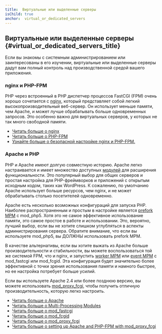 ```yaml
---
title:  Виртуальные или выделенные серверы
isChild: true
anchor:  virtual_or_dedicated_servers
---
```


## Виртуальные или выделенные серверы {#virtual_or_dedicated_servers_title}

Если вы знакомы с системным администрированием или заинтересованы в его изучении, виртуальные или выделенные серверы
дадут вам полный контроль над производственной средой вашего приложения.

### nginx и PHP-FPM

PHP через встроенный в PHP диспетчер процессов FastCGI (FPM) очень хорошо сочетается с [nginx], который представляет
собой легкий высокопроизводительный веб-сервер. Он использует меньше памяти, чем Apache, и может лучше обрабатывать
больше одновременных запросов. Это особенно важно для виртуальных серверов, у которых не так много свободной памяти.

* [Читать больше о nginx][nginx]
* [Читать больше о PHP-FPM][phpfpm]
* [Узнайте больше о безопасной настройке nginx и PHP-FPM.][secure-nginx-phpfpm]

### Apache и PHP

PHP и Apache имеют долгую совместную историю. Apache легко настраивается и имеет множество доступных
[модулей][apache-modules] для расширения функциональности. Это популярный выбор для общих серверов и простая настройка
для PHP-фреймворков и приложений с открытым исходным кодом, таких как WordPress. К сожалению, по умолчанию Apache
использует больше ресурсов, чем nginx, и не может обрабатывать столько посетителей одновременно.

Apache есть несколько возможных конфигураций для запуска PHP. Наиболее распространенным и простым в настройке является
[prefork MPM] с mod_php5. Хотя это не самое эффективное использование памяти, это самое простое в работе и использовании.
Это, вероятно, лучший выбор, если вы не хотите слишком углубляться в аспекты администрирования сервера. Обратите внимание,
что если вы используете mod_php5, вы ДОЛЖНЫ использовать prefork MPM.

В качестве альтернативы, если вы хотите выжать из Apache больше производительности и стабильности, вы можете
воспользоваться той же системой FPM, что и nginx, и запустить [worker MPM] или [event MPM] с mod_fastcgi или mod_fcgid.
Эта конфигурация будет значительно более эффективной с точки зрения использования памяти и намного быстрее, но ее
настройка потребует больше усилий.

Если вы используете Apache 2.4 или более позднюю версию, вы можете использовать [mod_proxy_fcgi], чтобы получить отличную
производительность, которую легко настроить.

* [Читать больше о Apache][apache]
* [Читать больше о Multi-Processing Modules][apache-MPM]
* [Читать больше о mod_fastcgi][mod_fastcgi]
* [Читать больше о mod_fcgid][mod_fcgid]
* [Читать больше о mod_proxy_fcgi][mod_proxy_fcgi]
* [Читать больше о setting up Apache and PHP-FPM with mod_proxy_fcgi][tutorial-mod_proxy_fcgi]

[nginx]: https://nginx.org/
[phpfpm]: https://secure.php.net/install.fpm
[secure-nginx-phpfpm]: https://nealpoole.com/blog/2011/04/setting-up-php-fastcgi-and-nginx-dont-trust-the-tutorials-check-your-configuration/
[apache-modules]: https://httpd.apache.org/docs/2.4/mod/
[prefork MPM]: https://httpd.apache.org/docs/2.4/mod/prefork.html
[worker MPM]: https://httpd.apache.org/docs/2.4/mod/worker.html
[event MPM]: https://httpd.apache.org/docs/2.4/mod/event.html
[apache]: https://httpd.apache.org/
[apache-MPM]: https://httpd.apache.org/docs/2.4/mod/mpm_common.html
[mod_fastcgi]: https://blogs.oracle.com/opal/post/php-fpm-fastcgi-process-manager-with-apache-2
[mod_fcgid]: https://httpd.apache.org/mod_fcgid/
[mod_proxy_fcgi]: https://httpd.apache.org/docs/current/mod/mod_proxy_fcgi.html
[tutorial-mod_proxy_fcgi]: https://serversforhackers.com/video/apache-and-php-fpm
